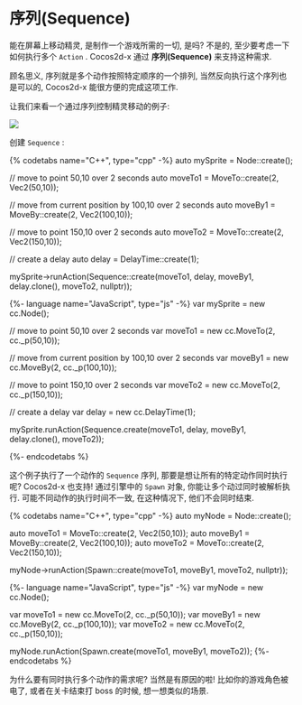 # 序列(Sequence)

能在屏幕上移动精灵, 是制作一个游戏所需的一切, 是吗? 不是的, 至少要考虑一下如何执行多个 `Action` . Cocos2d-x 通过 __序列(Sequence)__ 来支持这种需求.

顾名思义, 序列就是多个动作按照特定顺序的一个排列, 当然反向执行这个序列也是可以的, Cocos2d-x 能很方便的完成这项工作.

让我们来看一个通过序列控制精灵移动的例子:

![](../../en/basic_concepts/basic_concepts-img/2_sequence_scaled.png "")

创建 `Sequence` :

{% codetabs name="C++", type="cpp" -%}
auto mySprite = Node::create();

// move to point 50,10 over 2 seconds
auto moveTo1 = MoveTo::create(2, Vec2(50,10));

// move from current position by 100,10 over 2 seconds
auto moveBy1 = MoveBy::create(2, Vec2(100,10));

// move to point 150,10 over 2 seconds
auto moveTo2 = MoveTo::create(2, Vec2(150,10));

// create a delay
auto delay = DelayTime::create(1);

mySprite->runAction(Sequence::create(moveTo1, delay, moveBy1, delay.clone(),
moveTo2, nullptr));

{%- language name="JavaScript", type="js" -%}
var mySprite = new cc.Node();

// move to point 50,10 over 2 seconds
var moveTo1 = new cc.MoveTo(2, cc._p(50,10));

// move from current position by 100,10 over 2 seconds
var moveBy1 = new cc.MoveBy(2, cc._p(100,10));

// move to point 150,10 over 2 seconds
var moveTo2 = new cc.MoveTo(2, cc._p(150,10));

// create a delay
var delay = new cc.DelayTime(1);

mySprite.runAction(Sequence.create(moveTo1, delay, moveBy1, delay.clone(),
moveTo2));

{%- endcodetabs %}

这个例子执行了一个动作的 `Sequence` 序列, 那要是想让所有的特定动作同时执行呢? Cocos2d-x 也支持! 通过引擎中的 `Spawn` 对象, 你能让多个动过同时被解析执行. 可能不同动作的执行时间不一致, 在这种情况下, 他们不会同时结束.

{% codetabs name="C++", type="cpp" -%}
auto myNode = Node::create();

auto moveTo1 = MoveTo::create(2, Vec2(50,10));
auto moveBy1 = MoveBy::create(2, Vec2(100,10));
auto moveTo2 = MoveTo::create(2, Vec2(150,10));

myNode->runAction(Spawn::create(moveTo1, moveBy1, moveTo2, nullptr));

{%- language name="JavaScript", type="js" -%}
var myNode = new cc.Node();

var moveTo1 = new cc.MoveTo(2, cc._p(50,10));
var moveBy1 = new cc.MoveBy(2, cc._p(100,10));
var moveTo2 = new cc.MoveTo(2, cc._p(150,10));

myNode.runAction(Spawn.create(moveTo1, moveBy1, moveTo2));
{%- endcodetabs %}

为什么要有同时执行多个动作的需求呢? 当然是有原因的啦! 比如你的游戏角色被电了, 或者在关卡结束打 boss 的时候, 想一想类似的场景.
